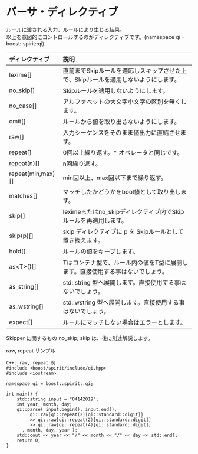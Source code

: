 # パーサ・ディレクティブ

  ルールに渡される入力、ルールにより生じる結果。  
  以上を意図的にコントロールするのがディレクティブです。(namespace qi = boost::spirit::qi)  

| ディレクティブ | 説明 |
|:--|:--|
| lexime[] | 直前までSkipルールを適応しスキップさせた上で、Skipルールを適用しないようにします。 |
| no_skip[] | Skipルールを適用しないようにします。|
| no_case[] | アルファベットの大文字小文字の区別を無くします。|
| omit[] | ルールから値を取り出さないようにします。|
| raw[] | 入力シーケンスをそのまま値出力に直結させます。|
| repeat[] | 0回以上繰り返す。* オペレータと同じです。|
| repeat(n)[] | n回繰り返す。|
| repeat(min,max)[] | min回以上、max回以下まで繰り返す。|
| matches[] | マッチしたかどうかをbool値として取り出します。|
| skip[] | leximeまたはno_skipディレクティブ内でSkipルールを再適用します。|
| skip(p)[] | skip ディレクティブに p を Skipルールとして置き換えます。|
| hold[] | ルールの値をキープします。|
| as\<T\>()[] | Tはコンテナ型で、ルール内の値をT型に展開します。直接使用する事はないでしょう。|
| as_string[] | std::string 型へ展開します。直接使用する事はないでしょう。|
| as_wstring[] | std::wstring 型へ展開します。直接使用する事はないでしょう。|
| expect[] | ルールにマッチしない場合はエラーとします。|
 
  Skipper に関するもの no_skip, skip は、後に別途解説します。 
 
raw, repeat サンプル 
```
C++: raw, repeat 例
#include <boost/spirit/include/qi.hpp>
#include <iostream>

namespace qi = boost::spirit::qi;

int main() {
	std::string input = "04142019";
	int year, month, day;
	qi::parse( input.begin(), input.end(), 
	     qi::raw[qi::repeat(2)[qi::standard::digit]] 
	     >> qi::raw[qi::repeat(2)[qi::standard::digit]] 
	     >> qi::raw[qi::repeat(4)[qi::standard::digit]] 
	  , month, day, year ); 
	std::cout << year << "/" << month << "/" << day << std::endl;
	return 0;
}
```
